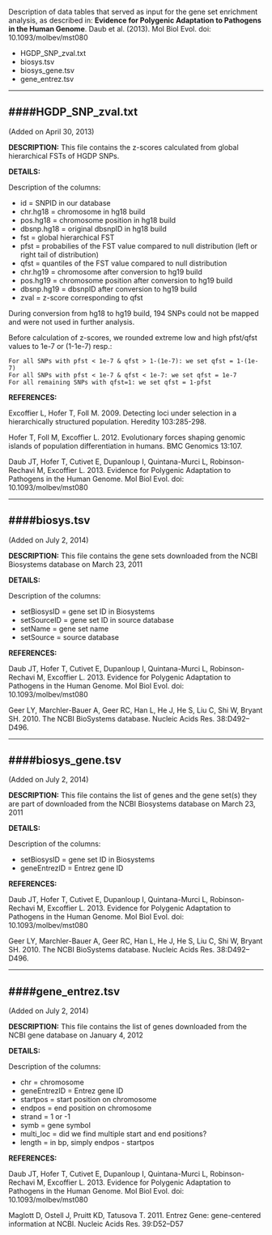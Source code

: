 Description of data tables that served as input for the gene set enrichment analysis, as described in: 
**Evidence for Polygenic Adaptation to Pathogens in the Human Genome**. Daub et al. (2013). 
Mol Biol Evol. doi: 10.1093/molbev/mst080

- HGDP_SNP_zval.txt
- biosys.tsv
- biosys_gene.tsv
- gene_entrez.tsv



-----------------------------------------------------------------------------
####HGDP_SNP_zval.txt 
-----------------------------------------------------------------------------
(Added on April 30, 2013)

**DESCRIPTION:**
This file contains the z-scores calculated from global hierarchical FSTs of HGDP SNPs.

**DETAILS:**

Description of the columns:

- id = SNPID in our database
- chr.hg18 = chromosome in hg18 build
- pos.hg18 = chromosome position in hg18 build
- dbsnp.hg18 = original dbsnpID in hg18 build
- fst = global hierarchical FST
- pfst = probabilies of the FST value compared to null distribution (left or right tail of distribution)
- qfst = quantiles of the FST value compared to null distribution
- chr.hg19 = chromosome after conversion to hg19 build
- pos.hg19 = chromosome position after conversion to hg19 build
- dbsnp.hg19 = dbsnpID after conversion to hg19 build
- zval = z-score corresponding to qfst

During conversion from hg18 to hg19 build, 194 SNPs could not be mapped and were not used in further analysis.

Before calculation of z-scores, we rounded extreme low and high pfst/qfst values to 1e-7 or (1-1e-7) resp.:

	For all SNPs with pfst < 1e-7 & qfst > 1-(1e-7): we set qfst = 1-(1e-7)
	For all SNPs with pfst < 1e-7 & qfst < 1e-7: we set qfst = 1e-7
	For all remaining SNPs with qfst=1: we set qfst = 1-pfst


**REFERENCES:**

Excoffier L, Hofer T, Foll M. 2009. Detecting loci under selection in a hierarchically structured population. Heredity 103:285-298.

Hofer T, Foll M, Excoffier L. 2012. Evolutionary forces shaping genomic islands of population differentiation in humans. BMC Genomics 13:107.

Daub JT, Hofer T, Cutivet E, Dupanloup I, Quintana-Murci L, Robinson-Rechavi M, Excoffier L. 2013. Evidence for Polygenic Adaptation to Pathogens in the Human Genome. Mol Biol Evol. doi: 10.1093/molbev/mst080


-----------------------------------------------------------------------------
####biosys.tsv 
-----------------------------------------------------------------------------
(Added on July 2, 2014)

**DESCRIPTION:**
This file contains the gene sets downloaded from the NCBI Biosystems database on March 23, 2011

**DETAILS:**

Description of the columns:

- setBiosysID = gene set ID in Biosystems 
- setSourceID = gene set ID in source database
- setName = gene set name
- setSource = source database

**REFERENCES:**

Daub JT, Hofer T, Cutivet E, Dupanloup I, Quintana-Murci L, Robinson-Rechavi M, Excoffier L. 2013. Evidence for Polygenic Adaptation to Pathogens in the Human Genome. Mol Biol Evol. doi: 10.1093/molbev/mst080

Geer LY, Marchler-Bauer A, Geer RC, Han L, He J, He S, Liu C, Shi W, Bryant SH. 2010. The NCBI BioSystems database. Nucleic Acids Res. 38:D492–D496.

-----------------------------------------------------------------------------
####biosys_gene.tsv 
-----------------------------------------------------------------------------
(Added on July 2, 2014)

**DESCRIPTION:**
This file contains the list of genes and the gene set(s) they are part of
downloaded from the NCBI Biosystems database on March 23, 2011

**DETAILS:**

Description of the columns:

- setBiosysID = gene set ID in Biosystems	
- geneEntrezID = Entrez gene ID

**REFERENCES:**

Daub JT, Hofer T, Cutivet E, Dupanloup I, Quintana-Murci L, Robinson-Rechavi M, Excoffier L. 2013. Evidence for Polygenic Adaptation to Pathogens in the Human Genome. Mol Biol Evol. doi: 10.1093/molbev/mst080

Geer LY, Marchler-Bauer A, Geer RC, Han L, He J, He S, Liu C, Shi W, Bryant SH. 2010. The NCBI BioSystems database. Nucleic Acids Res. 38:D492–D496.

-----------------------------------------------------------------------------
####gene_entrez.tsv
-----------------------------------------------------------------------------
 (Added on July 2, 2014)

**DESCRIPTION:**
This file contains the list of genes downloaded from the NCBI gene database on January 4, 2012

**DETAILS:**

Description of the columns:

- chr = chromosome
- geneEntrezID = Entrez gene ID
- startpos = start position on chromosome
- endpos = end position on chromosome
- strand = 1 or -1
- symb = gene symbol
- multi_loc =	did we find multiple start and end positions?
- length = in bp, simply endpos - startpos

**REFERENCES:**

Daub JT, Hofer T, Cutivet E, Dupanloup I, Quintana-Murci L, Robinson-Rechavi M, Excoffier L. 2013. Evidence for Polygenic Adaptation to Pathogens in the Human Genome. Mol Biol Evol. doi: 10.1093/molbev/mst080

Maglott D, Ostell J, Pruitt KD, Tatusova T. 2011. Entrez Gene: gene-centered information at NCBI. Nucleic Acids Res. 39:D52–D57

